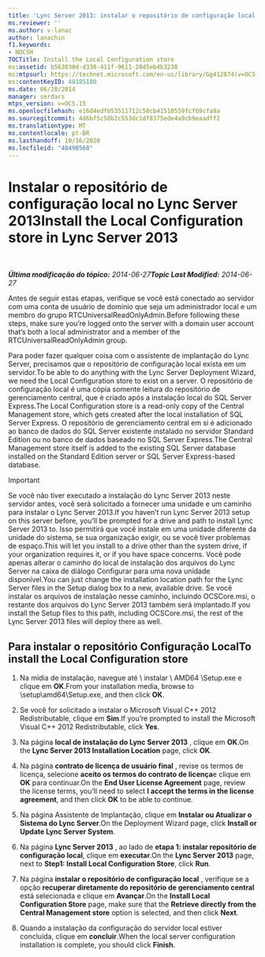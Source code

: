 ```yaml
---
title: 'Lync Server 2013: instalar o repositório de configuração local'
ms.reviewer: ''
ms.author: v-lanac
author: lanachin
f1.keywords:
- NOCSH
TOCTitle: Install the Local Configuration store
ms:assetid: b563030d-d338-411f-9611-28d5eb4b3238
ms:mtpsurl: https://technet.microsoft.com/en-us/library/Gg412874(v=OCS.15)
ms:contentKeyID: 48185180
ms.date: 06/28/2014
manager: serdars
mtps_version: v=OCS.15
ms.openlocfilehash: e16d4edfb53511712c58cb41510559fcf69cfa9a
ms.sourcegitcommit: 4d6bf5c58b2c553dc1df8375ede4a9cb9eaadff2
ms.translationtype: MT
ms.contentlocale: pt-BR
ms.lasthandoff: 10/16/2020
ms.locfileid: "48498568"
---
```

# <a name="install-the-local-configuration-store-in-lync-server-2013"></a><span data-ttu-id="f277c-102">Instalar o repositório de configuração local no Lync Server 2013</span><span class="sxs-lookup"><span data-stu-id="f277c-102">Install the Local Configuration store in Lync Server 2013</span></span>

<div data-xmlns="http://www.w3.org/1999/xhtml">

<div class="topic" data-xmlns="http://www.w3.org/1999/xhtml" data-msxsl="urn:schemas-microsoft-com:xslt" data-cs="https://msdn.microsoft.com/">

<div data-asp="https://msdn2.microsoft.com/asp">



</div>

<div id="mainSection">

<div id="mainBody">

<span> </span>

<span data-ttu-id="f277c-103">_**Última modificação do tópico:** 2014-06-27_</span><span class="sxs-lookup"><span data-stu-id="f277c-103">_**Topic Last Modified:** 2014-06-27_</span></span>

<span data-ttu-id="f277c-104">Antes de seguir estas etapas, verifique se você está conectado ao servidor com uma conta de usuário de domínio que seja um administrador local e um membro do grupo RTCUniversalReadOnlyAdmin.</span><span class="sxs-lookup"><span data-stu-id="f277c-104">Before following these steps, make sure you’re logged onto the server with a domain user account that’s both a local administrator and a member of the RTCUniversalReadOnlyAdmin group.</span></span>

<span data-ttu-id="f277c-105">Para poder fazer qualquer coisa com o assistente de implantação do Lync Server, precisamos que o repositório de configuração local exista em um servidor.</span><span class="sxs-lookup"><span data-stu-id="f277c-105">To be able to do anything with the Lync Server Deployment Wizard, we need the Local Configuration store to exist on a server.</span></span> <span data-ttu-id="f277c-106">O repositório de configuração local é uma cópia somente leitura do repositório de gerenciamento central, que é criado após a instalação local do SQL Server Express.</span><span class="sxs-lookup"><span data-stu-id="f277c-106">The Local Configuration store is a read-only copy of the Central Management store, which gets created after the local installation of SQL Server Express.</span></span> <span data-ttu-id="f277c-107">O repositório de gerenciamento central em si é adicionado ao banco de dados do SQL Server existente instalado no servidor Standard Edition ou no banco de dados baseado no SQL Server Express.</span><span class="sxs-lookup"><span data-stu-id="f277c-107">The Central Management store itself is added to the existing SQL Server database installed on the Standard Edition server or SQL Server Express-based database.</span></span>

<div>


> [!IMPORTANT]  
> <span data-ttu-id="f277c-108">Se você não tiver executado a instalação do Lync Server 2013 neste servidor antes, você será solicitado a fornecer uma unidade e um caminho para instalar o Lync Server 2013.</span><span class="sxs-lookup"><span data-stu-id="f277c-108">If you haven’t run Lync Server 2013 setup on this server before, you’ll be prompted for a drive and path to install Lync Server 2013 to.</span></span> <span data-ttu-id="f277c-109">Isso permitirá que você instale em uma unidade diferente da unidade do sistema, se sua organização exigir, ou se você tiver problemas de espaço.</span><span class="sxs-lookup"><span data-stu-id="f277c-109">This will let you install to a drive other than the system drive, if your organization requires it, or if you have space concerns.</span></span> <span data-ttu-id="f277c-110">Você pode apenas alterar o caminho do local de instalação dos arquivos do Lync Server na caixa de diálogo Configurar para uma nova unidade disponível.</span><span class="sxs-lookup"><span data-stu-id="f277c-110">You can just change the installation location path for the Lync Server files in the Setup dialog box to a new, available drive.</span></span> <span data-ttu-id="f277c-111">Se você instalar os arquivos de instalação nesse caminho, incluindo OCSCore.msi, o restante dos arquivos do Lync Server 2013 também será implantado.</span><span class="sxs-lookup"><span data-stu-id="f277c-111">If you install the Setup files to this path, including OCSCore.msi, the rest of the Lync Server 2013 files will deploy there as well.</span></span>



</div>

<div>

## <a name="to-install-the-local-configuration-store"></a><span data-ttu-id="f277c-112">Para instalar o repositório Configuração Local</span><span class="sxs-lookup"><span data-stu-id="f277c-112">To install the Local Configuration store</span></span>

1.  <span data-ttu-id="f277c-113">Na mídia de instalação, navegue até \\ instalar \\ AMD64 \\Setup.exe e clique em **OK**.</span><span class="sxs-lookup"><span data-stu-id="f277c-113">From your installation media, browse to \\setup\\amd64\\Setup.exe, and then click **OK**.</span></span>

2.  <span data-ttu-id="f277c-114">Se você for solicitado a instalar o Microsoft Visual C++ 2012 Redistributable, clique em **Sim**.</span><span class="sxs-lookup"><span data-stu-id="f277c-114">If you’re prompted to install the Microsoft Visual C++ 2012 Redistributable, click **Yes**.</span></span>

3.  <span data-ttu-id="f277c-115">Na página **local de instalação do Lync Server 2013** , clique em **OK**.</span><span class="sxs-lookup"><span data-stu-id="f277c-115">On the **Lync Server 2013 Installation Location** page, click **OK**.</span></span>

4.  <span data-ttu-id="f277c-116">Na página **contrato de licença de usuário final** , revise os termos de licença, selecione **aceito os termos do contrato de licença**e clique em **OK** para continuar.</span><span class="sxs-lookup"><span data-stu-id="f277c-116">On the **End User License Agreement** page, review the license terms, you’ll need to select **I accept the terms in the license agreement**, and then click **OK** to be able to continue.</span></span>

5.  <span data-ttu-id="f277c-117">Na página Assistente de Implantação, clique em **Instalar ou Atualizar o Sistema do Lync Server**.</span><span class="sxs-lookup"><span data-stu-id="f277c-117">On the Deployment Wizard page, click **Install or Update Lync Server System**.</span></span>

6.  <span data-ttu-id="f277c-118">Na página **Lync Server 2013** , ao lado de **etapa 1: instalar repositório de configuração local**, clique em **executar**.</span><span class="sxs-lookup"><span data-stu-id="f277c-118">On the **Lync Server 2013** page, next to **Step1: Install Local Configuration Store**, click **Run**.</span></span>

7.  <span data-ttu-id="f277c-119">Na página **instalar o repositório de configuração local** , verifique se a opção **recuperar diretamente do repositório de gerenciamento central** está selecionada e clique em **Avançar**.</span><span class="sxs-lookup"><span data-stu-id="f277c-119">On the **Install Local Configuration Store** page, make sure that the **Retrieve directly from the Central Management store** option is selected, and then click **Next**.</span></span>

8.  <span data-ttu-id="f277c-120">Quando a instalação da configuração do servidor local estiver concluída, clique em **concluir**.</span><span class="sxs-lookup"><span data-stu-id="f277c-120">When the local server configuration installation is complete, you should click **Finish**.</span></span>

</div>

</div>

<span> </span>

</div>

</div>

</div>

